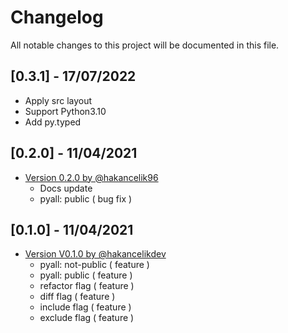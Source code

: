 # Changelog

All notable changes to this project will be documented in this file.

## [0.3.1] - 17/07/2022

- Apply src layout
- Support Python3.10
- Add py.typed

## [0.2.0] - 11/04/2021

- [Version 0.2.0 by @hakancelik96](https://github.com/hakancelikdev/pyall/pull/5)
  - Docs update
  - pyall: public ( bug fix )

## [0.1.0] - 11/04/2021

- [Version V0.1.0 by @hakancelikdev](https://github.com/hakancelikdev/pyall/pull/1)
  - pyall: not-public ( feature )
  - pyall: public ( feature )
  - refactor flag ( feature )
  - diff flag ( feature )
  - include flag ( feature )
  - exclude flag ( feature )
